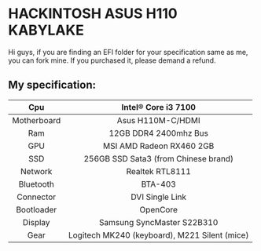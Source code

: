 # HACKINTOSH ASUS H110 KABYLAKE
Hi guys, if you are finding an EFI folder for your specification same as me, you can fork mine. If you purchased it, please demand a refund.
## My specification:
|       Cpu     | Intel® Core i3 7100           |
| :---:   | :---: |
| Motherboard   | Asus H110M-C/HDMI           |
|     Ram       | 12GB DDR4 2400mhz Bus           |
|     GPU       | MSI AMD Radeon RX460 2GB           |
|     SSD       | 256GB SSD Sata3 (from Chinese brand)           |
| Network       | Realtek RTL8111           |
| Bluetooth     | BTA-403           |
|   Connector   | DVI Single Link           |
| Bootloader    | OpenCore           |
| Display       | Samsung SyncMaster S22B310           |
| Gear          | Logitech MK240 (keyboard), M221 Silent (mice)          |
<br>